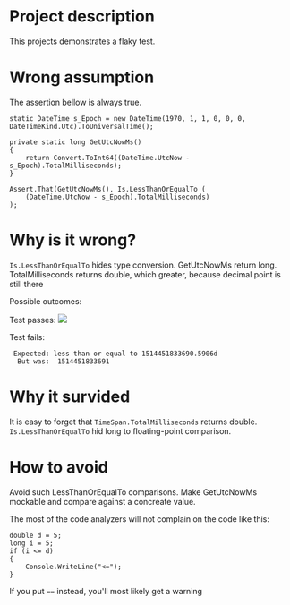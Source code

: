 ﻿# Project description

This projects demonstrates a flaky test.

# Wrong assumption

The assertion bellow is always true.

```
static DateTime s_Epoch = new DateTime(1970, 1, 1, 0, 0, 0, DateTimeKind.Utc).ToUniversalTime();

private static long GetUtcNowMs()
{
    return Convert.ToInt64((DateTime.UtcNow - s_Epoch).TotalMilliseconds);
}

Assert.That(GetUtcNowMs(), Is.LessThanOrEqualTo (
    (DateTime.UtcNow - s_Epoch).TotalMilliseconds)
);
```

# Why is it wrong?

`Is.LessThanOrEqualTo` hides type conversion. GetUtcNowMs return long. TotalMilliseconds returns double, which greater, because decimal point is still there

Possible outcomes:

Test passes: 
![](https://i.imgur.com/v5BgDX3.png)

Test fails:
```
 Expected: less than or equal to 1514451833690.5906d
  But was:  1514451833691
```

# Why it survided

It is easy to forget that `TimeSpan.TotalMilliseconds` returns double. `Is.LessThanOrEqualTo` hid long to floating-point comparison.

# How to avoid



Avoid such LessThanOrEqualTo comparisons. Make GetUtcNowMs mockable and compare against a concreate value.


The most of the code analyzers will not complain on the code like this:
```
double d = 5;
long i = 5;
if (i <= d)
{
    Console.WriteLine("<=");
}
```
If you put `==` instead, you'll most likely get a warning


